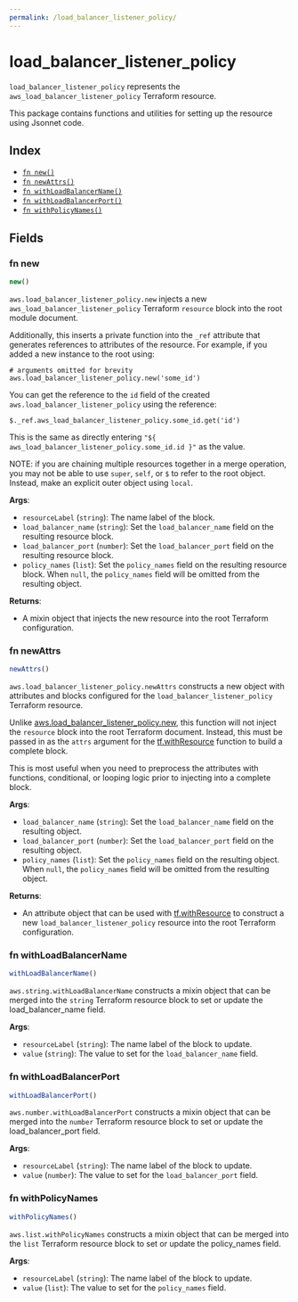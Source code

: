 ```yaml
---
permalink: /load_balancer_listener_policy/
---
```


# load_balancer_listener_policy

`load_balancer_listener_policy` represents the `aws_load_balancer_listener_policy` Terraform resource.



This package contains functions and utilities for setting up the resource using Jsonnet code.


## Index

* [`fn new()`](#fn-new)
* [`fn newAttrs()`](#fn-newattrs)
* [`fn withLoadBalancerName()`](#fn-withloadbalancername)
* [`fn withLoadBalancerPort()`](#fn-withloadbalancerport)
* [`fn withPolicyNames()`](#fn-withpolicynames)

## Fields

### fn new

```ts
new()
```


`aws.load_balancer_listener_policy.new` injects a new `aws_load_balancer_listener_policy` Terraform `resource`
block into the root module document.

Additionally, this inserts a private function into the `_ref` attribute that generates references to attributes of the
resource. For example, if you added a new instance to the root using:

    # arguments omitted for brevity
    aws.load_balancer_listener_policy.new('some_id')

You can get the reference to the `id` field of the created `aws.load_balancer_listener_policy` using the reference:

    $._ref.aws_load_balancer_listener_policy.some_id.get('id')

This is the same as directly entering `"${ aws_load_balancer_listener_policy.some_id.id }"` as the value.

NOTE: if you are chaining multiple resources together in a merge operation, you may not be able to use `super`, `self`,
or `$` to refer to the root object. Instead, make an explicit outer object using `local`.

**Args**:
  - `resourceLabel` (`string`): The name label of the block.
  - `load_balancer_name` (`string`): Set the `load_balancer_name` field on the resulting resource block.
  - `load_balancer_port` (`number`): Set the `load_balancer_port` field on the resulting resource block.
  - `policy_names` (`list`): Set the `policy_names` field on the resulting resource block. When `null`, the `policy_names` field will be omitted from the resulting object.

**Returns**:
- A mixin object that injects the new resource into the root Terraform configuration.


### fn newAttrs

```ts
newAttrs()
```


`aws.load_balancer_listener_policy.newAttrs` constructs a new object with attributes and blocks configured for the `load_balancer_listener_policy`
Terraform resource.

Unlike [aws.load_balancer_listener_policy.new](#fn-new), this function will not inject the `resource`
block into the root Terraform document. Instead, this must be passed in as the `attrs` argument for the
[tf.withResource](https://github.com/tf-libsonnet/core/tree/main/docs#fn-withresource) function to build a complete block.

This is most useful when you need to preprocess the attributes with functions, conditional, or looping logic prior to
injecting into a complete block.

**Args**:
  - `load_balancer_name` (`string`): Set the `load_balancer_name` field on the resulting object.
  - `load_balancer_port` (`number`): Set the `load_balancer_port` field on the resulting object.
  - `policy_names` (`list`): Set the `policy_names` field on the resulting object. When `null`, the `policy_names` field will be omitted from the resulting object.

**Returns**:
  - An attribute object that can be used with [tf.withResource](https://github.com/tf-libsonnet/core/tree/main/docs#fn-withresource) to construct a new `load_balancer_listener_policy` resource into the root Terraform configuration.


### fn withLoadBalancerName

```ts
withLoadBalancerName()
```

`aws.string.withLoadBalancerName` constructs a mixin object that can be merged into the `string`
Terraform resource block to set or update the load_balancer_name field.



**Args**:
  - `resourceLabel` (`string`): The name label of the block to update.
  - `value` (`string`): The value to set for the `load_balancer_name` field.


### fn withLoadBalancerPort

```ts
withLoadBalancerPort()
```

`aws.number.withLoadBalancerPort` constructs a mixin object that can be merged into the `number`
Terraform resource block to set or update the load_balancer_port field.



**Args**:
  - `resourceLabel` (`string`): The name label of the block to update.
  - `value` (`number`): The value to set for the `load_balancer_port` field.


### fn withPolicyNames

```ts
withPolicyNames()
```

`aws.list.withPolicyNames` constructs a mixin object that can be merged into the `list`
Terraform resource block to set or update the policy_names field.



**Args**:
  - `resourceLabel` (`string`): The name label of the block to update.
  - `value` (`list`): The value to set for the `policy_names` field.
